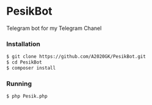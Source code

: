 # PesikBot
Telegram bot for my Telegram Chanel

### Installation
```bash
$ git clone https://github.com/A2020GK/PesikBot.git
$ cd PesikBot
$ composer install
```
### Running
```bash
$ php Pesik.php
```
